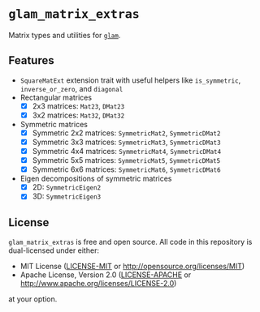 # `glam_matrix_extras`

Matrix types and utilities for [`glam`].

[`glam`]: https://docs.rs/glam/latest/glam/

## Features

- `SquareMatExt` extension trait with useful helpers like `is_symmetric`, `inverse_or_zero`, and `diagonal`
- Rectangular matrices
  - [x] 2x3 matrices: `Mat23`, `DMat23`
  - [x] 3x2 matrices: `Mat32`, `DMat32`
- Symmetric matrices
  - [x] Symmetric 2x2 matrices: `SymmetricMat2`, `SymmetricDMat2`
  - [x] Symmetric 3x3 matrices: `SymmetricMat3`, `SymmetricDMat3`
  - [x] Symmetric 4x4 matrices: `SymmetricMat4`, `SymmetricDMat4`
  - [x] Symmetric 5x5 matrices: `SymmetricMat5`, `SymmetricDMat5`
  - [x] Symmetric 6x6 matrices: `SymmetricMat6`, `SymmetricDMat6`
- Eigen decompositions of symmetric matrices
  - [x] 2D: `SymmetricEigen2`
  - [x] 3D: `SymmetricEigen3`

## License

`glam_matrix_extras` is free and open source. All code in this repository is dual-licensed under either:

- MIT License ([LICENSE-MIT](/LICENSE-MIT) or <http://opensource.org/licenses/MIT>)
- Apache License, Version 2.0 ([LICENSE-APACHE](/LICENSE-APACHE) or <http://www.apache.org/licenses/LICENSE-2.0>)

at your option.
